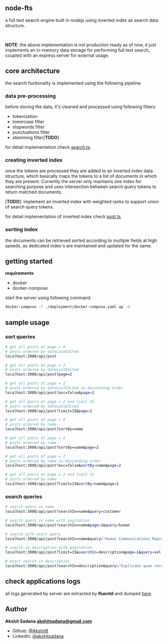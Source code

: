## node-fts

a full text search engine built in nodejs using inverted index as search data structure.

<br>

**NOTE**: the above implementation is not production ready as of now, it just implements an in-memory data storage for performing full text search, coupled with an express server for external usage.

## core architecture

the search fuctionality is implemented using the following pipeline

### data pre-processing

before storing the data, it's cleaned and processed using following filters:

- tokenization
- lowercase filter
- stopwords filter
- punctuations filter
- stemming filter[**TODO**]

for detail implementation check [search.ts](src/utils/search.ts).

### creating inverted index

once the tokens are processed they are added to an inverted index data structure, which basically maps the tokens to a list of documents in which they are present. Currently the server only maintains one index for searching purpose and uses intersection between search query tokens to return matched documents. 

[**TODO**]: implement an inverted index with weighted ranks to support union of search query tokens.

for detail implementation of inverted index check [post.ts](src/db/post.ts).

### sorting index

the documents can be retrieved sorted according to multiple fields at high speeds, as dedicated index's are maintained and updated for the same.

## getting started

**requirements**

- docker
- docker-compose

start the server using following command

```bash
docker-compose -f ./deployment/docker-compose.yaml up -d
```

## sample usage

### sort queries

```bash
# get all posts at page = 0
# posts ordered by dateLastEdited
localhost:3000/api/post

# get all posts at page = 2
# posts ordered by dateLastEdited
localhost:3000/api/post?page=2

# get all posts at page = 2
# posts ordered by dateLastEdited in descending order
localhost:3000/api/post?asc=false&page=2

# get all posts at page = 2 and limit 15
# posts ordered by dateLastEdited
localhost:3000/api/post?limit=15&page=2

# get all posts at page = 0
# posts ordered by name
localhost:3000/api/post?sortBy=name

# get all posts at page = 2
# posts ordered by name
localhost:3000/api/post?sortBy=name&page=2

# get all posts at page = 2
# posts ordered by name in descending order
localhost:3000/api/post?asc=false&sortBy=name&page=2

# get all posts at page = 2 and limit 15
# posts ordered by name
localhost:3000/api/post?limit=15&sortBy=name&page=2
```

### search queries

```bash
# search query in name
localhost:3000/api/post?searchIn=name&query=customer

# search query in name with pagination
localhost:3000/api/post?searchIn=name&page=1&query=human

# search with exact query
localhost:3000/api/post?searchIn=name&query="Human Communications Representative"

# search in description with pagination
localhost:3000/api/post?limit=15&searchIn=description&page=1&query=vel

# exact search in description
localhost:3000/api/post?searchIn=description&query="Explicabo quae rerum dolorum nostrum aut"
```

## check applications logs

all logs generated by server are extracted by **fluentd** and dumped [here](src/deployments/logs).

## Author

**Akshit Sadana <akshitsadana@gmail.com>**

- Github: [@Akshit8](https://github.com/Akshit8)
- LinkedIn: [@akshitsadana](https://www.linkedin.com/in/akshit-sadana-b051ab121/)
